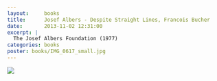 ```yaml
---
layout:     books
title:      Josef Albers - Despite Straight Lines, Francois Bucher
date:       2013-11-02 12:31:00
excerpt: |
  The Josef Albers Foundation (1977)
categories: books
poster: books/IMG_0617_small.jpg
---
```


<div class="grid_12">
  <img src="{% asset_path books/IMG_0617.jpg %}" />
</div>

